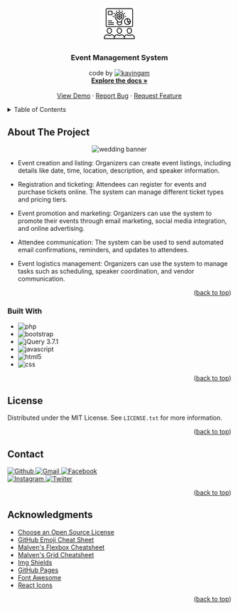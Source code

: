 <div align="center">

  <a href="https://github.com/kavingam/event-management-system">
    <img src="https://github.com/kavingam/event-management-system/blob/main/assets/icons/event-management.png" alt="Logo" width="80" height="80">   
  </a>
  
   <h3 align="center">Event Management System</h3>

  <p align="center">
     code by <a href="#"><img alt="kavingam" src="https://img.shields.io/badge/Github-kavingam-red?style=plastic&logo=github&color=green"></a>
    <br />
    <a href="#"><strong>Explore the docs »</strong></a>
    <br />
    <br />
    <a href="https://github.com/kavingam/event-management-system">View Demo</a>
    ·
    <a href="https://github.com/kavingam/event-management-system/e/issues">Report Bug</a>
    ·
    <a href="https://github.com/kavingam/event-management-system/issues">Request Feature</a>
  </p>

</div>
<!-- TABLE OF CONTENTS -->
<details>
  <summary>Table of Contents</summary>
  <ol>
    <li>
      <a href="#about-the-project">About The Project</a>
      <ul>
        <li><a href="#built-with">Built With</a></li>
      </ul>
    </li>
    <li>
      <a href="#getting-started">Getting Started</a>
      <ul>
        <li><a href="#prerequisites">Prerequisites</a></li>
        <li><a href="#installation">Installation</a></li>
      </ul>
    </li>
    <li><a href="#usage">Usage</a></li>
    <li><a href="#roadmap">Roadmap</a></li>
    <li><a href="#contributing">Contributing</a></li>
    <li><a href="#license">License</a></li>
    <li><a href="#contact">Contact</a></li>
    <li><a href="#acknowledgments">Acknowledgments</a></li>
  </ol>
</details>


 ## About The Project
<div align="center">
  
![wedding banner](https://github.com/kavingam/event-management-system/blob/main/assets/wedding/Wedding_Venues-2.png)

</div>

* Event creation and listing: Organizers can create event listings, including details like date, time, location, description, and speaker information.

* Registration and ticketing: Attendees can register for events and purchase tickets online. The system can manage different ticket types and pricing tiers.

* Event promotion and marketing: Organizers can use the system to promote their events through email marketing, social media integration, and online advertising.

* Attendee communication: The system can be used to send automated email confirmations, reminders, and updates to attendees.

* Event logistics management: Organizers can use the system to manage tasks such as scheduling, speaker coordination, and vendor communication.
  
<p align="right">(<a href="#">back to top</a>)</p>

### Built With

* <img src="https://img.shields.io/badge/PHP-blue?style=plastic&logo=php&color=green" alt="php">
* <img src="https://img.shields.io/badge/Bootstrap-lastest_5.3.3v-purple?style=plastic&logo=bootstrap&color=purple" alt="bootstrap">
* <img src="https://img.shields.io/badge/jQuery-3.7.1v-dark?style=plastic&logo=jquery&color=dark" alt="jQuery 3.7.1">
* <img src="https://img.shields.io/badge/Javascript-blue?style=plastic&logo=javascript&color=yellow" alt="javascript">
* <img src="https://img.shields.io/badge/HTML5-dark?style=plastic&logo=html5&color=dark" alt="html5">
* <img src="https://img.shields.io/badge/CSS-dark?style=plastic&logo=css&color=dark" alt="css">


<p align="right">(<a href="#readme-top">back to top</a>)</p>

<!-- LICENSE -->
## License

Distributed under the MIT License. See `LICENSE.txt` for more information.

<p align="right">(<a href="#">back to top</a>)</p>



<!-- CONTACT -->
## Contact

<a href="">
  <img src="https://img.shields.io/badge/GitHub-Resource-rgb(21%20166%20157)%3B?style=for-the-badge&logo=github&color=rgb(21%20166%20157)" alt="Github">
</a>

<a href="">
 <img src="https://img.shields.io/badge/Gmail-Address-rgb(21%20166%20157)%3B?style=for-the-badge&logo=gmail&color=rgb(21%20166%20157)" alt="Gmail">
</a>

<a href="">
 <img src="https://img.shields.io/badge/Facebook-ID-rgb(21%20166%20157)%3B?style=for-the-badge&logo=facebook&color=rgb(21%20166%20157)" alt="Facebook">
</a>

<br/>

<a href="">
 <img src="https://img.shields.io/badge/Instagram-ID-rgb(21%20166%20157)%3B?style=for-the-badge&logo=instagram&color=rgb(21%20166%20157)" alt="Instagram">
</a>

<a href="">
 <img src="https://img.shields.io/badge/Twitter-ID-rgb(21%20166%20157)%3B?style=for-the-badge&logo=twitter&color=rgb(21%20166%20157)" alt="Twiiter">
</a>

<p align="right">(<a href="#">back to top</a>)</p>

## Acknowledgments

* [Choose an Open Source License](https://choosealicense.com)
* [GitHub Emoji Cheat Sheet](https://www.webpagefx.com/tools/emoji-cheat-sheet)
* [Malven's Flexbox Cheatsheet](https://flexbox.malven.co/)
* [Malven's Grid Cheatsheet](https://grid.malven.co/)
* [Img Shields](https://shields.io)
* [GitHub Pages](https://pages.github.com)
* [Font Awesome](https://fontawesome.com)
* [React Icons](https://react-icons.github.io/react-icons/search)

<p align="right">(<a href="#readme-top">back to top</a>)</p>
